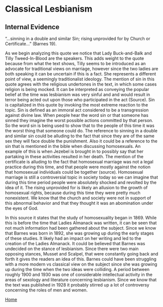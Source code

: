 # Classical Lesbianism

## Internal Evidence

“...sinning in a double and similar Sin; rising unprovided for by Church or Certificate…” (Barnes 19). 

As we begin analyzing this quote we notice that Lady Buck-and-Balk and Tilly Tweed-In-Blood are the speakers. This adds weight to the quote because from what the text shows, Tilly seems to be introduced as an advocate for traditional views on marriage, however since the two ladies are both speaking it can be uncertain if this is a fact. She represents a different point of view, a seemingly traditionalist ideology. The mention of sin in this quote agrees with the religious undertones in the text, in which some cases religion is being mocked. It can be interpreted as conveying the popular belief at the time was lesbianism was very sinful and and would result in terror being acted out upon those who participated in the act (Source). Sin is capitalized in this quote by invoking the most extreme reaction to the topic. Sin is defined as an immoral act considered to be a transgression against divine law. When people hear the word sin or that someone has sinned they imagine the worst possible actions committed by that person. So the word sin is being used to show that to the people of this time it was the worst thing that someone could do. The reference to sinning in a double and similar sin could be alluding to the fact that since they are of the same sex they will face double the punishment. Also it could be a reference to the sin that is mentioned in the bible when discussing homosexuals. An example of this is when Jezebel is brought in to possibly say that her partaking in these activities resulted in her death. The mention of the certificate is alluding to the fact that homosexual marriage was not a legal practice during this time, and that people were mostly against the notion that homosexual individuals could be together (source). Homosexual marriage is still a controversial topic in society today so we can imagine that during this time period people were absolutely shocked and revolted by the idea of it. The rising unprovided for is likely an allusion to the growth of homosexual rights, because during this time they were pretty much nonexistent.  We know that the church and society were not in support of this abnormal behavior and that they thought it was an abomination under the eyes of God. 

In this source it states that the study of homosexuality began in 1869. While this is before the time that Ladies Almanack was written, it can be seen that not much information had been gathered about the subject. Since we know that Barnes was born in 1892, she was growing up during the early stages of these studies. It likely had an impact on her writing and led to the creation of the Ladies Almanack. It could be believed that Barnes was undecided on the stance of lesbianism. Since there were two main opposing stances, Musset and Scalpel, that were constantly going back and forth it gives the readers an idea of this. Barnes could have been struggling with a more modern vs classical view on the subject since she was growing up during the time when the two ideas were colliding. A period between roughly 1900 and 1930 was one of considerable intellectual activity in the areas of sexology and literature concerning lesbianism. Since we know that the text was published in 1928 it probably stirred up a lot of controversy concerning the roles of men and women. 

[Home](https://gwilly.github.io/Ladies-Almanack)

